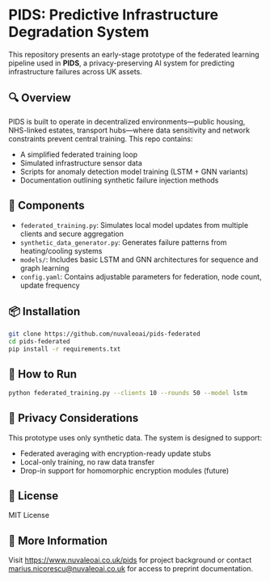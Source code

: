 # PIDS: Predictive Infrastructure Degradation System

This repository presents an early-stage prototype of the federated learning pipeline used in **PIDS**, a privacy-preserving AI system for predicting infrastructure failures across UK assets.

## 🔍 Overview

PIDS is built to operate in decentralized environments—public housing, NHS-linked estates, transport hubs—where data sensitivity and network constraints prevent central training. This repo contains:

- A simplified federated training loop
- Simulated infrastructure sensor data
- Scripts for anomaly detection model training (LSTM + GNN variants)
- Documentation outlining synthetic failure injection methods

## 🧪 Components

- `federated_training.py`: Simulates local model updates from multiple clients and secure aggregation
- `synthetic_data_generator.py`: Generates failure patterns from heating/cooling systems
- `models/`: Includes basic LSTM and GNN architectures for sequence and graph learning
- `config.yaml`: Contains adjustable parameters for federation, node count, update frequency

## 📦 Installation

```bash
git clone https://github.com/nuvaleoai/pids-federated
cd pids-federated
pip install -r requirements.txt
```

## 🚀 How to Run

```bash
python federated_training.py --clients 10 --rounds 50 --model lstm
```

## 🔐 Privacy Considerations

This prototype uses only synthetic data. The system is designed to support:
- Federated averaging with encryption-ready update stubs
- Local-only training, no raw data transfer
- Drop-in support for homomorphic encryption modules (future)

## 📄 License

MIT License

## 🔗 More Information

Visit https://www.nuvaleoai.co.uk/pids for project background or contact marius.nicorescu@nuvaleoai.co.uk for access to preprint documentation.
